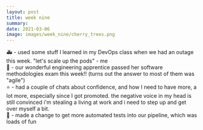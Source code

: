 ```yaml
---
layout: post
title: week nine
summary:  
date: 2021-03-06
image: images/week_nine/cherry_trees.png
---
```


🚑 - used some stuff I learned in my DevOps class when we had an outage this week. "let's scale up the pods" - me  
💯 - our wonderful engineering apprentice passed her software methodologies exam this week!! (turns out the answer to most of them was "agile")  
⭐️ - had a couple of chats about confidence, and how I need to have more, a lot more, especially since I got promoted. the negative voice in my head is still convinced i'm stealing a living at work and i need to step up and get over myself a bit.  
🤖 - made a change to get more automated tests into our pipeline, which was loads of fun  
